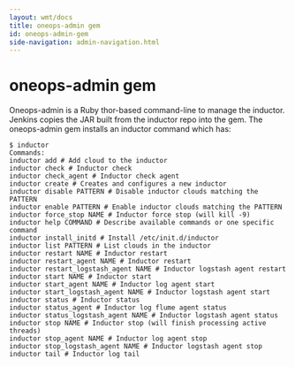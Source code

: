 ```yaml
---
layout: wmt/docs
title: oneops-admin gem
id: oneops-admin-gem
side-navigation: admin-navigation.html
---
```


# oneops-admin gem

Oneops-admin is a Ruby thor-based command-line to manage the inductor.  Jenkins copies the JAR built from the inductor repo into the gem. The oneops-admin gem installs an inductor command which has:


```
$ inductor
Commands:
inductor add # Add cloud to the inductor
inductor check # Inductor check
inductor check_agent # Inductor check agent
inductor create # Creates and configures a new inductor
inductor disable PATTERN # Disable inductor clouds matching the PATTERN
inductor enable PATTERN # Enable inductor clouds matching the PATTERN
inductor force_stop NAME # Inductor force stop (will kill -9)
inductor help COMMAND # Describe available commands or one specific command
inductor install_initd # Install /etc/init.d/inductor
inductor list PATTERN # List clouds in the inductor
inductor restart NAME # Inductor restart
inductor restart_agent NAME # Inductor restart
inductor restart_logstash_agent NAME # Inductor logstash agent restart
inductor start NAME # Inductor start
inductor start_agent NAME # Inductor log agent start
inductor start_logstash_agent NAME # Inductor logstash agent start
inductor status # Inductor status
inductor status_agent # Inductor log flume agent status
inductor status_logstash_agent NAME # Inductor logstash agent status
inductor stop NAME # Inductor stop (will finish processing active threads)
inductor stop_agent NAME # Inductor log agent stop
inductor stop_logstash_agent NAME # Inductor logstash agent stop
inductor tail # Inductor log tail
```
